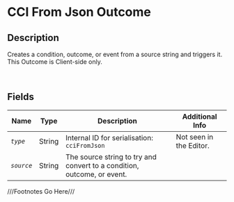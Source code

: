 CCI From Json Outcome
============= 

## Description

Creates a condition, outcome, or event from a source string and triggers it. This Outcome is Client-side only.

<br />

## Fields

| Name     | Type   | Description | Additional Info |
| -------- | ------ | ----------- | --------------- |
| *`type`* | String |      Internal ID for serialisation: `cciFromJson`       |         Not seen in the Editor.        |
| *`source`* | String |      The source string to try and convert to a condition, outcome, or event.       |                 |

///Footnotes Go Here///

[^-1]: Fields in *italics* are required for the Object to be valid.  
